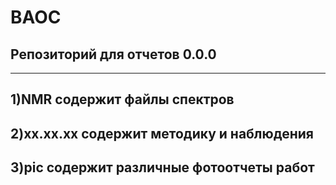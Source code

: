 # BAOC
## Репозиторий для отчетов 0.0.0
---
1)__NMR__ содержит файлы спектров
---
2)__xx.xx.xx__<name> содержит методику и наблюдения
---
3)__pic__ содержит различные фотоотчеты работ
---
